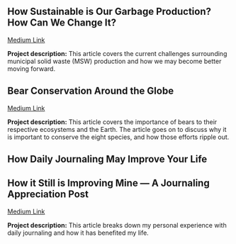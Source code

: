 ## How Sustainable is Our Garbage Production? How Can We Change It?

<a href="https://hntrwalker7.medium.com/how-sustainable-is-our-garbage-production-and-how-can-we-change-it-f60aa5228183">Medium Link</a>
<br>

**Project description:** This article covers the current challenges surrounding municipal solid waste (MSW) production and how we may become better moving forward.

## Bear Conservation Around the Globe

<a href="https://hntrwalker7.medium.com/bear-conservation-around-the-globe-fd24bc16310c">Medium Link</a>
<br>

**Project description:** This article covers the importance of bears to their respective ecosystems and the Earth. The article goes on to discuss why it is important to conserve the eight species, and how those efforts ripple out.

## How Daily Journaling May Improve Your Life
## How it Still is Improving Mine — A Journaling Appreciation Post

<a href="https://hntrwalker7.medium.com/how-daily-journaling-may-improve-your-life-9290625abb09">Medium Link</a>
<br>

**Project description:** This article breaks down my personal experience with daily journaling and how it has benefited my life. 
